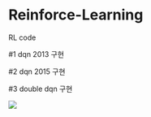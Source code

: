 # Reinforce-Learning
RL code

#1 dqn 2013 구현

#2 dqn 2015 구현

#3 double dqn 구현

<div>
<img src="https://user-images.githubusercontent.com/19706193/55925341-42d27400-5c48-11e9-8eac-5c6170492cda.JPG"></img>
</div>
